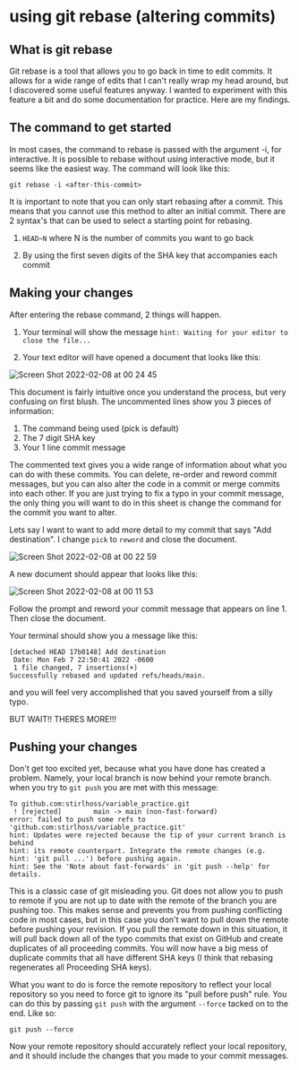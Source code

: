 # using git rebase (altering commits)

## What is git rebase

Git rebase is a tool that allows you to go back in time to edit commits. It allows for a wide range of edits that I can't really wrap my head around, but I discovered some useful features anyway. I wanted to experiment with this feature a bit and do some documentation for practice. Here are my findings.

## The command to get started

In most cases, the command to rebase is passed with the argument -i, for interactive. It is possible to rebase without using interactive mode, but it seems like the easiest way. The command will look like this:

```
git rebase -i <after-this-commit>
```
It is important to note that you can only start rebasing after a commit. This means that you cannot use this method to alter an initial commit. There are 2 syntax's that can be used to select a starting point for rebasing.

1. `HEAD~N` where N is the number of commits you want to go back

2. By using the first seven digits of the SHA key that accompanies each commit

## Making your changes

After entering the rebase command, 2 things will happen.

1. Your terminal will show the message `hint: Waiting for your editor to close the file... `

2. Your text editor will have opened a document that looks like this:
    
![Screen Shot 2022-02-08 at 00 24 45](https://user-images.githubusercontent.com/96191917/152936004-8a8a8689-7358-4885-a559-b2536490a714.png)

This document is fairly intuitive once you understand the process, but very confusing on first blush. The uncommented lines show you 3 pieces of information:
1. The command being used (pick is default)
2. The 7 digit SHA key
3. Your 1 line commit message

The commented text gives you a wide range of information about what you can do with these commits. You can delete, re-order and reword commit messages, but you can also alter the code in a commit or merge commits into each other. If you are just trying to fix a typo in your commit message, the only thing you will want to do in this sheet is change the command for the commit you want to alter.

Lets say I want to want to add more detail to my commit that says "Add destination". I change `pick` to `reword` and close the document.

![Screen Shot 2022-02-08 at 00 22 59](https://user-images.githubusercontent.com/96191917/152936057-acd5f6e2-fc0b-43ae-85dd-97ed7e873556.png)

A new document should appear that looks like this:

![Screen Shot 2022-02-08 at 00 11 53](https://user-images.githubusercontent.com/96191917/152936124-0fe8c2f5-d9f8-4983-a177-25f911456a1b.png)

Follow the prompt and reword your commit message that appears on line 1. Then close the document.

Your terminal should show you a message like this:
```
[detached HEAD 17b0148] Add destination
 Date: Mon Feb 7 22:50:41 2022 -0600
 1 file changed, 7 insertions(+)
Successfully rebased and updated refs/heads/main.
```
and you will feel very accomplished that you saved yourself from a silly typo.

BUT WAIT!! THERES MORE!!!

## Pushing your changes

Don't get too excited yet, because what you have done has created a problem. Namely, your local branch is now behind your remote branch. when you try to `git push` you are met with this message:
```
To github.com:stirlhoss/variable_practice.git
 ! [rejected]        main -> main (non-fast-forward)
error: failed to push some refs to 'github.com:stirlhoss/variable_practice.git'
hint: Updates were rejected because the tip of your current branch is behind
hint: its remote counterpart. Integrate the remote changes (e.g.
hint: 'git pull ...') before pushing again.
hint: See the 'Note about fast-forwards' in 'git push --help' for details.
```
This is a classic case of git misleading you. Git does not allow you to push to remote if you are not up to date with the remote of the branch you are pushing too. This makes sense and prevents you from pushing conflicting code in most cases, but in this case you don't want to pull down the remote before pushing your revision. If you pull the remote down in this situation, it will pull back down all of the typo commits that exist on GitHub and create duplicates of all proceeding commits. You will now have a big mess of duplicate commits that all have different SHA keys (I think that rebasing regenerates all Proceeding SHA keys).

What you want to do is force the remote repository to reflect your local repository so you need to force git to ignore its "pull before push" rule. You can do this by passing `git push` with the argument `--force` tacked on to the end. Like so:
```
git push --force
```
Now your remote repository should accurately reflect your local repository, and it should include the changes that you made to your commit messages. 
